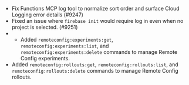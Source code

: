 - Fix Functions MCP log tool to normalize sort order and surface Cloud Logging error details (#9247)
- Fixed an issue where `firebase init` would require log in even when no project is selected. (#9251)
- - Added `remoteconfig:experiments:get`, `remoteconfig:experiments:list`, and `remoteconfig:experiments:delete` commands to manage Remote Config experiments.
- Added `remoteconfig:rollouts:get`, `remoteconfig:rollouts:list`, and `remoteconfig:rollouts:delete` commands to manage Remote Config rollouts.